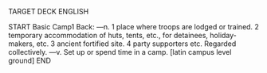 TARGET DECK
ENGLISH

START
Basic
Camp1
Back: —n. 1 place where troops are lodged or trained. 2 temporary accommodation of huts, tents, etc., for detainees, holiday-makers, etc. 3 ancient fortified site. 4 party supporters etc. Regarded collectively. —v. Set up or spend time in a camp. [latin campus level ground]
END

